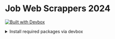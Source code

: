 # Job Web Scrappers 2024

[![Built with Devbox](https://www.jetify.com/img/devbox/shield_galaxy.svg)](https://www.jetify.com/devbox/docs/contributor-quickstart/)

<details>
<summary>Install required packages via devbox</summary>

1. Initialize devbox

```
devbox init
```

2. Run devbox env

```
devbox shell
```
</details>
